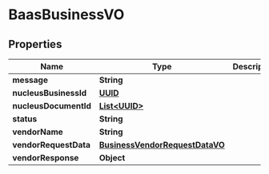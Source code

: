 
# BaasBusinessVO

## Properties
Name | Type | Description | Notes
------------ | ------------- | ------------- | -------------
**message** | **String** |  |  [optional]
**nucleusBusinessId** | [**UUID**](UUID.md) |  |  [optional]
**nucleusDocumentId** | [**List&lt;UUID&gt;**](UUID.md) |  |  [optional]
**status** | **String** |  |  [optional]
**vendorName** | **String** |  |  [optional]
**vendorRequestData** | [**BusinessVendorRequestDataVO**](BusinessVendorRequestDataVO.md) |  |  [optional]
**vendorResponse** | **Object** |  |  [optional]



